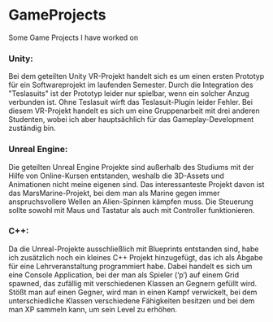 # GameProjects
Some Game Projects I have worked on

### Unity:
Bei dem geteilten Unity VR-Projekt handelt sich es um einen ersten Prototyp für ein Softwareprojekt im laufenden Semester. Durch die Integration des "Teslasuits" ist der Prototyp leider nur spielbar, wenn ein solcher Anzug verbunden ist. Ohne Teslasuit wirft das Teslasuit-Plugin leider Fehler. Bei diesem VR-Projekt handelt es sich um eine Gruppenarbeit mit drei anderen Studenten, wobei ich aber hauptsächlich für das Gameplay-Development zuständig bin.

### Unreal Engine:
Die geteilten Unreal Engine Projekte sind außerhalb des Studiums mit der Hilfe von Online-Kursen entstanden, weshalb die 3D-Assets und Animationen nicht meine eigenen sind. Das interessanteste Projekt davon ist das MarsMarine-Projekt, bei dem man als Marine gegen immer anspruchsvollere Wellen an Alien-Spinnen kämpfen muss. Die Steuerung sollte sowohl mit Maus und Tastatur als auch mit Controller funktionieren. 

### C++:
Da die Unreal-Projekte ausschließlich mit Blueprints entstanden sind, habe ich zusätzlich noch ein kleines C++ Projekt hinzugefügt, das ich als Abgabe für eine Lehrveranstaltung programmiert habe. Dabei handelt es sich um eine Console Application, bei der man als Spieler (‘p‘) auf einem Grid spawned, das zufällig mit verschiedenen Klassen an Gegnern gefüllt wird. Stößt man auf einen Gegner, wird man in einen Kampf verwickelt, bei dem unterschiedliche Klassen verschiedene Fähigkeiten besitzen und bei dem man XP sammeln kann, um sein Level zu erhöhen.
